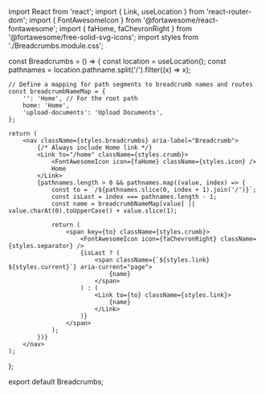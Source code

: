 import React from 'react';
import { Link, useLocation } from 'react-router-dom';
import { FontAwesomeIcon } from '@fortawesome/react-fontawesome';
import { faHome, faChevronRight } from '@fortawesome/free-solid-svg-icons';
import styles from './Breadcrumbs.module.css';

const Breadcrumbs = () => {
    const location = useLocation();
    const pathnames = location.pathname.split('/').filter((x) => x);

    // Define a mapping for path segments to breadcrumb names and routes
    const breadcrumbNameMap = {
        '': 'Home', // For the root path
        home: 'Home',
        'upload-documents': 'Upload Documents',
    };

    return (
        <nav className={styles.breadcrumbs} aria-label="Breadcrumb">
            {/* Always include Home link */}
            <Link to="/home" className={styles.crumb}>
                <FontAwesomeIcon icon={faHome} className={styles.icon} />
                Home
            </Link>
            {pathnames.length > 0 && pathnames.map((value, index) => {
                const to = `/${pathnames.slice(0, index + 1).join('/')}`;
                const isLast = index === pathnames.length - 1;
                const name = breadcrumbNameMap[value] || value.charAt(0).toUpperCase() + value.slice(1);

                return (
                    <span key={to} className={styles.crumb}>
                        <FontAwesomeIcon icon={faChevronRight} className={styles.separator} />
                        {isLast ? (
                            <span className={`${styles.link} ${styles.current}`} aria-current="page">
                                {name}
                            </span>
                        ) : (
                            <Link to={to} className={styles.link}>
                                {name}
                            </Link>
                        )}
                    </span>
                );
            })}
        </nav>
    );
};

export default Breadcrumbs;
